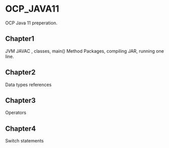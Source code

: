 # OCP_JAVA11
OCP Java 11 preperation.

## Chapter1
JVM JAVAC , classes, main() Method
Packages, compiling JAR, running one line. 

## Chapter2 
Data types references 

## Chapter3
Operators 

## Chapter4 
Switch statements 



